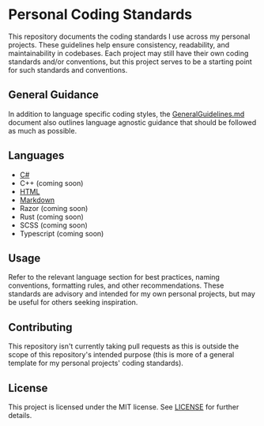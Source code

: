# Personal Coding Standards

This repository documents the coding standards I use across my personal projects. These guidelines help ensure consistency, readability, and maintainability in codebases. Each project may still have their own coding standards and/or conventions, but this project serves to be a starting point for such standards and conventions.

## General Guidance

In addition to language specific coding styles, the [GeneralGuidelines.md](docs/GeneralGuidelines.md) document also outlines language agnostic guidance that should be followed as much as possible.

## Languages

- [C#](docs/Languages/C-Sharp.md)
- C++ (coming soon)
- [HTML](docs/Languages/HTML.md)
- [Markdown](docs/Languages/Markdown.md)
- Razor (coming soon)
- Rust (coming soon)
- SCSS (coming soon)
- Typescript (coming soon)

## Usage

Refer to the relevant language section for best practices, naming conventions, formatting rules, and other recommendations. These standards are advisory and intended for my own personal projects, but may be useful for others seeking inspiration.

## Contributing

This repository isn't currently taking pull requests as this is outside the scope of this repository's intended purpose (this is more of a general template for my personal projects' coding standards).

## License

This project is licensed under the MIT license. See [LICENSE](LICENSE) for further details.
